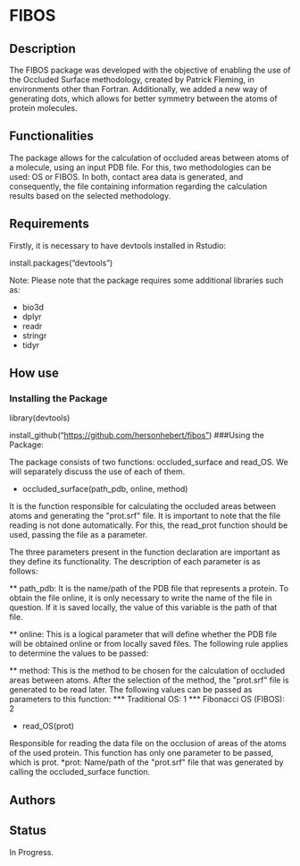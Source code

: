 # FIBOS
## Description
The FIBOS package was developed with the objective of enabling the use of the Occluded Surface methodology, created by Patrick Fleming, in environments other than Fortran. Additionally, we added a new way of generating dots, which allows for better symmetry between the atoms of protein molecules.
## Functionalities
The package allows for the calculation of occluded areas between atoms of a molecule, using an input PDB file. For this, two methodologies can be used: OS or FIBOS. In both, contact area data is generated, and consequently, the file containing information regarding the calculation results based on the selected methodology.
## Requirements
Firstly, it is necessary to have devtools installed in Rstudio:

install.packages(“devtools”)

Note: Please note that the package requires some additional libraries such as:
  * bio3d
  * dplyr
  * readr
  * stringr
  * tidyr

## How use
### Installing the Package

library(devtools)

install_github(“https://github.com/hersonhebert/fibos”)
###Using the Package:

The package consists of two functions: occluded_surface and read_OS. We will separately discuss the use of each of them.

* occluded_surface(path_pdb, online, method)

It is the function responsible for calculating the occluded areas between atoms and generating the "prot.srf" file. It is important to note that the file reading is not done automatically. For this, the read_prot function should be used, passing the file as a parameter.

The three parameters present in the function declaration are important as they define its functionality. The description of each parameter is as follows:

** path_pdb: It is the name/path of the PDB file that represents a protein. To obtain the file online, it is only necessary to write the name of the file in question. If it is saved locally, the value of this variable is the path of that file.

** online: This is a logical parameter that will define whether the PDB file will be obtained online or from locally saved files. The following rule applies to determine the values to be passed:

** method: This is the method to be chosen for the calculation of occluded areas between atoms. After the selection of the method, the "prot.srf" file is generated to be read later. The following values can be passed as parameters to this function:
*** Traditional OS: 1
*** Fibonacci OS (FIBOS): 2

* read_OS(prot)

Responsible for reading the data file on the occlusion of areas of the atoms of the used protein. This function has only one parameter to be passed, which is prot.
*prot: Name/path of the "prot.srf" file that was generated by calling the occluded_surface function.

## Authors
## Status
In Progress.
